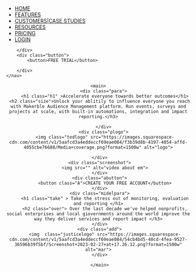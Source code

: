 <!DOCTYPE html>
<html lang="en">
<head>
    <title>Makerble</title>
    <link rel="stylesheet" href="./index.css">
    <link rel="stylesheet" href="task3.js">
</head>
<body>
    <nav>
        <div class="logo">
            <img src="https://images.squarespace-cdn.com/content/v1/5aafcd3a4eddeccf69eae084/50316180-ada6-4bc7-ba98-5fb825380184/White+logo+with+lockup+icon+3.png" alt="">
        </div>
        <div class="listing">
            <ul>
                <li><a id="active" href="" >HOME</a></li>
                <li><a href="./FEATURES.html" >FEATURES</a></li>
                <li><a href="./custoumer.html" >CUSTOMERS|CASE STUDIES</a></li>
                <li><a href="./resources.html" >RESOURCES</a></li>
                <li><a href="./pricing.html" >PRICING</a></li>
                <li><a href="./login.html" >LOGIN</a></li>
            </ul>
            
        </div>
        <div class="button">
            <button>FREE TRIAL</button>

        </div>
    </nav>
<center>
    
    <main>
        <div class="para">
         <h1 class="h1" >Accelerate everyone towards better outcomes</h1>
     <h2 class="size">Unlock your ablitily to influence everyone you reach with Makerble Audience Management platform. Run events, surveys and projects at scale, with built-in automations, integration and impact reporting.</h3>
 
        </div>
        <div class="plogo">
         <img class="tedlogo" src="https://images.squarespace-cdn.com/content/v1/5aafcd3a4eddeccf69eae084/f3b39d8b-4197-4054-affd-4055cbe76688/Media+coverage.png?format=1500w" alt="logo">
 
     </div>
     <div class="screenshot">
         <img src="" alt="video about em">
     </div>
     <div class="abutton">
         <button class="A">CREATE YOUR FREE ACCOUNT</button>
     </div>
     <div class="midelpara">
         <h1 class="take" > Take the stress out of monitoring, evaluation and reporting </h1>
         <h2 class="over"> Over the last decade we've helped nonprofits, social enterprises and local giovernments around the world improve the way they deliver services and report impact </h3>
     </div>
     <div class="add">
         <img  class="justicelogo" src="https://images.squarespace-cdn.com/content/v1/5aafcd3a4eddeccf69eae084/54cb4bd5-40cd-4fea-9527-36596b39f5bf/Screenshot+2023-02-27+at+17.26.12.png?format=1500w" alt="mar">
     </div>
     
     </main>
</center>
    
</body>
</html>
